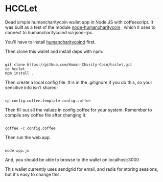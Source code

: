 HCCLet
=======

Dead simple humancharitycoin wallet app in Node.JS with coffeescript. It was built as a test of the module [node-humancharitycoin](https://github.com/Human-Charity-Coin/node-humancharitycoin) , which it uses to connect to humancharitycoind via json-rpc.

You'll have to install [humancharitycoind](https://github.com/Human-Charity-Coin/HCC-wallet) first.

Then clone this wallet and install deps with npm.

```

git clone https://github.com/Human-Charity-Coin/hcclet.git
cd hcclet
npm install .

```

Then create a local config file. It is in the .gitignore if you do this, so your sensitive info isn't shared:

```

cp config.coffee.template config.coffee

```

Then fill out all the values in config.coffee for your system. Remember to compile any coffee file after changing it.

```

coffee -c config.coffee

```

Then run the web app.

```

node app.js

```

And, you should be able to browse to the wallet on localhost:3000

This wallet currently uses sendgrid for email, and redis for storing sessions, but it's easy to change this.

